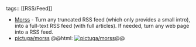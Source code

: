 tags:: [[RSS/Feed]]

- [Morss](https://morss.it/) - Turn any truncated RSS feed (which only provides a small intro), into a full-text RSS feed (with full articles). If needed, turn any web page into a RSS feed.
- [pictuga/morss](https://github.com/pictuga/morss)
  @@html: <a href="https://github.com/pictuga/morss/"><img src="https://github-readme-stats-astronomer.vercel.app/api/pin/?username=pictuga&repo=morss&theme=tokyonight" alt="pictuga/morss"/></a>@@